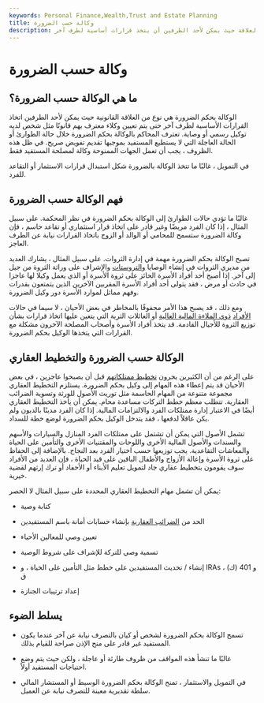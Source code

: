 ```yaml
---
keywords: Personal Finance,Wealth,Trust and Estate Planning
title: وكالة حسب الضرورة
description: الوكالة بحكم الضرورة هي نوع من العلاقة حيث يمكن لأحد الطرفين أن يتخذ قرارات أساسية لطرف آخر.
---
```


# وكالة حسب الضرورة
## ما هي الوكالة حسب الضرورة؟

الوكالة بحكم الضرورة هي نوع من العلاقة القانونية حيث يمكن لأحد الطرفين اتخاذ القرارات الأساسية لطرف آخر حتى يتم تعيين وكلاء معترف بهم قانونًا مثل شخص لديه توكيل رسمي أو وصاية. تعترف المحاكم بالوكالة بحكم الضرورة خلال حالة الطوارئ أو الحالة العاجلة التي لا يستطيع المستفيد بموجبها تقديم تفويض صريح. في ظل هذه الظروف ، يجب أن تعمل الجهات الممنوحة وكالة لمصلحة المستفيد فقط.

في التمويل ، غالبًا ما تتخذ الوكالة بالضرورة شكل استبدال قرارات الاستثمار أو التقاعد للفرد.

## فهم الوكالة حسب الضرورة

غالبًا ما تؤدي حالات الطوارئ إلى الوكالة بحكم الضرورة في نظر المحكمة. على سبيل المثال ، إذا كان الفرد مريضًا وغير قادر على اتخاذ قرار استثماري أو تقاعد حاسم ، فإن وكالة الضرورة ستسمح للمحامي أو الوالد أو الزوج باتخاذ القرارات نيابة عن الطرف العاجز.

تصبح الوكالة بحكم الضرورة مهمة في إدارة الثروات. على سبيل المثال ، يشارك العديد من مديري الثروات في إنشاء الوصايا [والتروستات](/trust) والإشراف على وراثة الثروة من جيل إلى آخر. إذا أصبح أحد أفراد الأسرة الحائز على ثروة الأسرة أو الذي يعمل وكيلا لها عاجزا في حادث أو مرض ، فقد يتولى أحد أفراد الأسرة المقربين الآخرين الذين يتمتعون بقدرات وفهم مماثل لموارد الأسرة دور وكيل الضرورة.

ومع ذلك ، قد يصبح هذا الأمر محفوفًا بالمخاطر في بعض الأحيان ، لا سيما في حالات [الأفراد](/hnwi) [ذوي الملاءة المالية العالية](/hnwi) أو العائلات الثرية التي يتعين عليها اتخاذ قرارات بشأن توزيع الثروة للأجيال القادمة. قد يتخذ أفراد الأسرة وأصحاب المصلحة الآخرون مشكلة مع القرارات التي يتخذها الوكيل بحكم الضرورة.

## الوكالة حسب الضرورة والتخطيط العقاري

على الرغم من أن الكثيرين يجرون [تخطيط ممتلكاتهم](/estateplanning) قبل أن يصبحوا عاجزين ، في بعض الأحيان قد يتم إعطاء هذه المهام إلى وكيل بحكم الضرورة. يستلزم التخطيط العقاري مجموعة متنوعة من المهام الحاسمة مثل توريث الأصول للورثة وتسوية الضرائب العقارية. تتطلب معظم خطط التركات مساعدة محام. يمكن أن يأخذ التخطيط العقاري أيضًا في الاعتبار إدارة ممتلكات الفرد والالتزامات المالية. إذا كان الفرد مدينًا بالديون ولم يكن عاقلاً لدفعها ، فقد يتدخل الوكيل بحكم الضرورة لوضع خطة للسداد.

تشمل الأصول التي يمكن أن تشتمل على ممتلكات الفرد المنازل والسيارات والأسهم والسندات والأصول المالية الأخرى واللوحات والمقتنيات الأخرى والتأمين على الحياة والمعاشات التقاعدية. يجب توزيعها حسب اختيار الفرد بعد النجاح. بالإضافة إلى الحفاظ على ثروة الأسرة وإعالة الأزواج والأطفال الباقين على قيد الحياة ، فإن العديد من الأفراد سوف يقومون بتخطيط عقاري جاد لتمويل تعليم الأبناء أو الأحفاد أو ترك إرثهم لقضية خيرية.

يمكن أن تشمل مهام التخطيط العقاري المحددة على سبيل المثال لا الحصر:

- كتابة وصية

- الحد من [الضرائب العقارية](/estatetax) بإنشاء حسابات أمانة باسم المستفيدين

- تعيين وصي للمعالين الأحياء

- تسمية وصي للتركة للإشراف على شروط الوصية

- إنشاء / تحديث المستفيدين على خطط مثل التأمين على الحياة ، و IRAs ، و 401 (ك) ق

- إعداد ترتيبات الجنازة

## يسلط الضوء

- تسمح الوكالة بحكم الضرورة لشخص أو كيان بالتصرف نيابة عن آخر عندما يكون المستفيد غير قادر على منح الإذن صراحة للقيام بذلك.

- غالبًا ما تنشأ هذه المواقف من ظروف طارئة أو عاجلة ، ولكن حيث يتم وضع احتياجات المستفيد أولاً.

- في التمويل والاستثمار ، تمنح الوكالة بحكم الضرورة الوسيط أو المستشار المالي سلطة تقديرية معينة للتصرف نيابة عن العميل.

